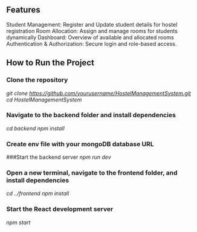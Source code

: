 ## Features
Student Management: Register and Update student details for hostel registration
Room Allocation: Assign and manage rooms for students dynamically
Dashboard: Overview of available and allocated rooms
Authentication & Authorization: Secure login and role-based access.

## How to Run the Project

### Clone the repository 
*git clone https://github.com/yourusername/HostelManagementSystem.git*
*cd HostelManagementSystem*

### Navigate to the backend folder and install dependencies
*cd backend*
*npm install*

### Create env file with your mongoDB database URL

###Start the backend server
*npm run dev*

### Open a new terminal, navigate to the frontend folder, and install dependencies
*cd ../frontend*
*npm install*

### Start the React development server
*npm start*
